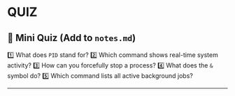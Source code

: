 # QUIZ


## 🧩 **Mini Quiz (Add to `notes.md`)**

1️⃣ What does `PID` stand for?
2️⃣ Which command shows real-time system activity?
3️⃣ How can you forcefully stop a process?
4️⃣ What does the `&` symbol do?
5️⃣ Which command lists all active background jobs?

---